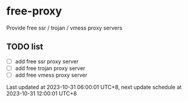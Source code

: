 
# free-proxy
Provide free ssr / trojan / vmess proxy servers


## TODO list
- [ ] add free ssr proxy server
- [ ] add free trojan proxy server
- [ ] add free vmess proxy server

Last updated at 2023-10-31 06:00:01 UTC+8, next update schedule at 2023-10-31 12:00:01 UTC+8

